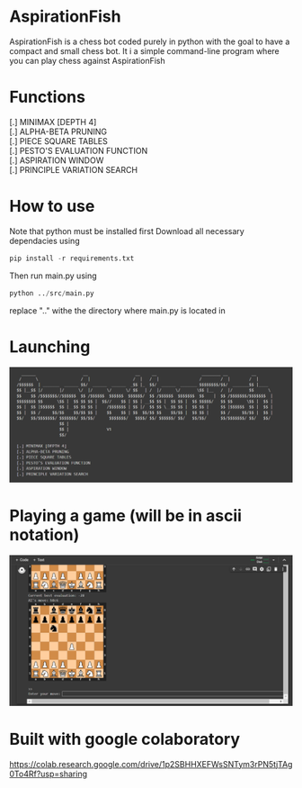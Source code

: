 # AspirationFish
AspirationFish is a chess bot coded purely in python with the goal to have a compact and small chess bot.
It i a simple command-line program where you can play chess against AspirationFish

# Functions
[.] MINIMAX [DEPTH 4] <br />
[.] ALPHA-BETA PRUNING <br />
[.] PIECE SQUARE TABLES <br />
[.] PESTO'S EVALUATION FUNCTION <br />
[.] ASPIRATION WINDOW <br />
[.] PRINCIPLE VARIATION SEARCH <br />

# How to use
Note that python must be installed first
Download all necessary dependacies using
```python
pip install -r requirements.txt
```
Then run main.py using
```python
python ../src/main.py
```
replace ".." withe the directory where main.py is located in
# Launching
![launch](/img/aspirationfishv2.PNG)
# Playing a game (will be in ascii notation)
![play](/img/playagame.PNG)

# Built with google colaboratory
https://colab.research.google.com/drive/1p2SBHHXEFWsSNTym3rPN5tjTAg0To4Rf?usp=sharing

